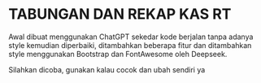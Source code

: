 # TABUNGAN DAN REKAP KAS RT

 Awal dibuat menggunakan ChatGPT sekedar kode berjalan tanpa adanya style kemudian diperbaiki, ditambahkan beberapa fitur dan ditambahkan style menggunakan Bootstrap dan FontAwesome oleh Deepseek.

 Silahkan dicoba, gunakan kalau cocok dan ubah sendiri ya
